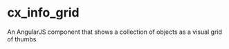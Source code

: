 # cx_info_grid
An AngularJS component that shows a collection of objects as a visual grid of thumbs
